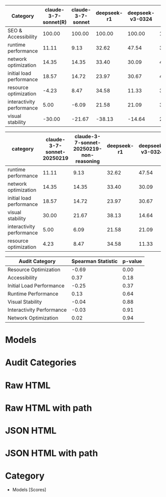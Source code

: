 | Category                | claude-3-7-sonnet(R) | claude-3-7-sonnet | deepseek-r1 | deepseek-v3-0324 | gpt-4.1 | gpt-4o-mini | o4-mini |
|-------------------------|----------------------------|-------------------------------------------|-------------|------------------|---------|--------------|---------|
| SEO & Accessibility        | 100.00                     | 100.00                                    | 100.00       | 100.00            | 100.00    | 100.00        | 100.00     |
| runtime performance     | 11.11                      | 9.13                                      | 32.62       | 47.54            | 37.38   | -58.97       | 31.83   |
| network optimization    | 14.35                      | 14.35                                     | 33.40       | 30.09            | 48.68   | 17.13        | 37.96   |
| initial load performance| 18.57                      | 14.72                                     | 23.97       | 30.67            | 46.52   | -24.84       | 26.22   |
| resource optimization   | -4.23                      | 8.47                                      | 34.58       | 11.33            | 32.28   | 4.94         | 20.50   |
| interactivity performance| 5.00                      | -6.09                                     | 21.58       | 21.09            | 35.69   | -7.88        | 9.30    |
| visual stability        | -30.00                     | -21.67                                    | -38.13      | -14.64           | 22.02   | -28.33       | 6.03    |


| category                  | claude-3-7-sonnet-20250219 | claude-3-7-sonnet-20250219-non-reasoning | deepseek-r1 | deepseek-v3-0324 | gpt-4.1 | gpt-4o-mini | llama3.3-70b | o4-mini | qwen2.5-32b-instruct |
|---------------------------|-----------------------------|-------------------------------------------|-------------|------------------|---------|--------------|---------------|---------|------------------------|
| runtime performance       | 11.11                       | 9.13                                      | 32.62       | 47.54            | 37.38   | 58.97        | 76.15         | 31.83   | 88.65                  |
| network optimization      | 14.35                       | 14.35                                     | 33.40       | 30.09            | 48.68   | 17.13        | 35.05         | 37.96   | 64.68                  |
| initial load performance  | 18.57                       | 14.72                                     | 23.97       | 30.67            | 46.52   | 24.84        | 28.71         | 26.22   | 64.36                  |
| visual stability          | 30.00                       | 21.67                                     | 38.13       | 14.64            | 22.02   | 28.33        | 39.29         | 6.03    | 35.83                  |
| interactivity performance | 5.00                        | 6.09                                      | 21.58       | 21.09            | 35.69   | 7.88         | 54.69         | 9.30    | 64.99                  |
| resource optimization     | 4.23                        | 8.47                                      | 34.58       | 11.33            | 32.28   | 4.94         | 30.70         | 20.50   | 55.26                  |


| Audit Category             | Spearman Statistic | p-value |
|---------------------------|--------------------|---------|
| Resource Optimization     | -0.69              | 0.00    |
| Accessibility             | 0.37               | 0.18    |
| Initial Load Performance  | -0.25              | 0.37    |
| Runtime Performance       | 0.13               | 0.64    |
| Visual Stability          | -0.04              | 0.88    |
| Interactivity Performance | -0.03              | 0.91    |
| Network Optimization      | 0.02               | 0.94    |


# Models
# Audit Categories
# Raw HTML
# Raw HTML with path
# JSON HTML 
# JSON HTML with path

# Category
- Models [Scores]
